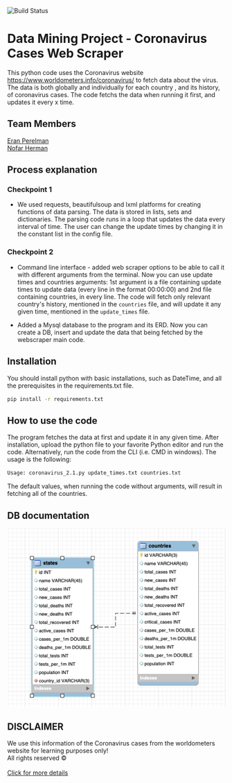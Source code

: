 ![Build Status](https://www.itc.tech/wp-content/uploads/2018/03/site-logo.png)

# Data Mining Project - Coronavirus Cases Web Scraper
This python code uses the Coronavirus website https://www.worldometers.info/coronavirus/ to fetch data about the virus. The data is both globally and individually for each country , and its history, of coronavirus cases. The code fetchs the data when running it first, and updates it every x time.

## Team Members
[Eran Perelman](https://github.com/EranPer/ "Eran Perelman's GitHub")<br/>
[Nofar Herman](https://github.com/nofr "Nofar Herman's GitHub")<br/>

## Process explanation

### Checkpoint 1
- We used requests, beautifulsoup and lxml platforms for creating functions of data parsing. The data is stored in lists, sets and dictionaries. The parsing code runs in a loop that updates the data every interval of time. The user can change the update times by changing it in the constant list in the config file.

### Checkpoint 2
- Command line interface - added web scraper options to be able to call it with different arguments from the terminal. Now you can use update times and countries arguments: 1st argument is a file containing update times to update data (every line in the format 00:00:00) and 2nd file containing countries, in every line. The code will fetch only relevant country's history, mentioned in the ```countries``` file, and will update it any given time, mentioned in the ```update_times``` file.

- Added a Mysql database to the program and its ERD. Now you can create a DB, insert and update the data that being fetched by the webscraper main code.

## Installation
You should install python with basic installations, such as DateTime, and all the prerequisites in the requirements.txt file.
```bash
pip install -r requirements.txt
```

## How to use the code
The program fetches the data at first and update it in any given time.
After installation, upload the python file to your favorite Python editor and run the code. 
Alternatively, run the code from the CLI (i.e. CMD in windows). The usage is the following:
```bash
Usage: coronavirus_2.1.py update_times.txt countries.txt
```
The default values, when running the code without arguments, will result in fetching all of the countries.

## DB documentation
![alt text](ERD.png "Coronavirus database")

## DISCLAIMER
We use this information of the Coronavirus cases from the worldometers website for learning purposes only!
<br />All rights reserved ©
<br /><br />[Click for more details](https://www.shorturl.at/bqACD "The motivation")
